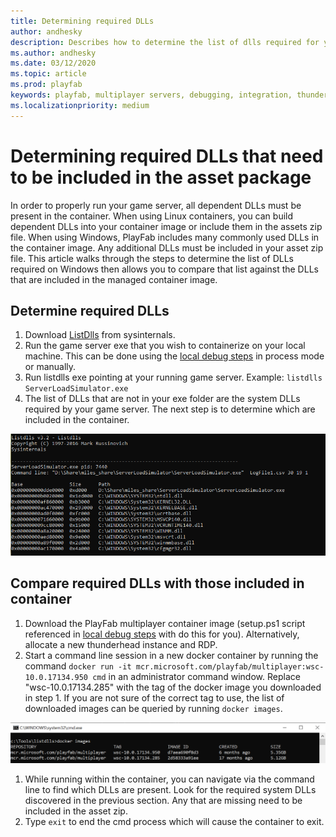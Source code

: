 ```yaml
---
title: Determining required DLLs
author: andhesky
description: Describes how to determine the list of dlls required for your game servers and how to compare that list to the set of dlls in PlayFab MPS.  
ms.author: andhesky
ms.date: 03/12/2020
ms.topic: article
ms.prod: playfab
keywords: playfab, multiplayer servers, debugging, integration, thunderhead, playfab game server sdk
ms.localizationpriority: medium
---
```


# Determining required DLLs that need to be included in the asset package
In order to properly run your game server, all dependent DLLs must be present in the container. When using Linux containers, you can build dependent DLLs into your container image or include them in the assets zip file. When using Windows, PlayFab includes many commonly used DLLs in the container image. Any additional DLLs must be included in your asset zip file. This article walks through the steps to determine the list of DLLs required on Windows then allows you to compare that list against the DLLs that are included in the managed container image.

## Determine required DLLs
1. Download [ListDlls](https://docs.microsoft.com/en-us/sysinternals/downloads/listdlls) from sysinternals.
1. Run the game server exe that you wish to containerize on your local machine. This can be done using the [local debug steps](.\locally-debugging-game-servers-and-integration-with-playfab.md) in process mode or manually.
1. Run listdlls exe pointing at your running game server. Example: `listdlls ServerLoadSimulator.exe`
1. The list of DLLs that are not in your exe folder are the system DLLs required by your game server. The next step is to determine which are included in the container.

![listdlls-output](media\listdlls-output.png)

## Compare required DLLs with those included in container
1. Download the PlayFab multiplayer container image (setup.ps1 script referenced in [local debug steps](locally-debugging-game-servers-and-integration-with-playfab.md) with do this for you). Alternatively, allocate a new thunderhead instance and RDP.
1. Start a command line session in a new docker container by running the command `docker run -it mcr.microsoft.com/playfab/multiplayer:wsc-10.0.17134.950 cmd` in an administrator command window. Replace "wsc-10.0.17134.285" with the tag of the docker image you downloaded in step 1. If you are not sure of the correct tag to use, the list of downloaded images can be queried by running `docker images`.

![docker images output](media\docker-images.png)

1. While running within the container, you can navigate via the command line to find which DLLs are present. Look for the required system DLLs discovered in the previous section. Any that are missing need to be included in the asset zip.
1. Type `exit` to end the cmd process which will cause the container to exit.
